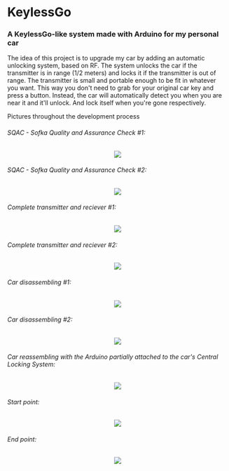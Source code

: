 # KeylessGo
### A KeylessGo-like system made with Arduino for my personal car

The idea of this project is to upgrade my car by adding an automatic unlocking system, based on RF.
The system unlocks the car if the transmitter is in range (1/2 meters) and locks it if the transmitter is out of range.
The transmitter is small and portable enough to be fit in whatever you want.
This way you don't need to grab for your original car key and press a button.
Instead, the car will automatically detect you when you are near it and it'll unlock.
And lock itself when you're gone respectively.

Pictures throughout the development process

###### SQAC - Sofka Quality and Assurance Check \#1:
<p align="center">
  <img src = "https://i.imgur.com/iJXpdhW.jpg"/>
</p>

###### SQAC - Sofka Quality and Assurance Check \#2:
<p align="center">
  <img src = "https://i.imgur.com/FcstVYx.jpg"/>
</p>

###### Complete transmitter and reciever \#1:
<p align="center">
  <img src = "https://i.imgur.com/Nx86X3z.jpg"/>
</p>

###### Complete transmitter and reciever \#2:
<p align="center">
  <img src = "https://i.imgur.com/Pnmd2Hl.jpg"/>
</p>

###### Car disassembling \#1:
<p align="center">
  <img src = "https://i.imgur.com/bOr3dBT.jpg"/>
</p>

###### Car disassembling \#2:
<p align="center">
  <img src = "https://i.imgur.com/2Od56Vq.jpg"/>
</p>

###### Car reassembling with the Arduino partially attached to the car's Central Locking System:
<p align="center">
  <img src = "https://i.imgur.com/bAiUMU1.jpg"/>
</p>

###### Start point:
<p align="center">
  <img src = "https://i.imgur.com/sEy9JuY.jpg"/>
</p>

###### End point:
<p align="center">
  <img src = "https://i.imgur.com/lKgAG3X.jpg"/>
</p>
